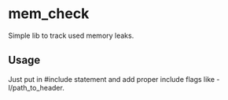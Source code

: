 # mem_check
Simple lib to track used memory leaks. 

## Usage

Just put in \#include statement and add proper include flags like -I/path_to_header.
